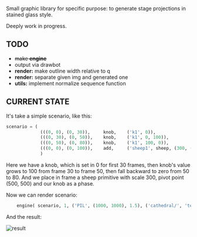 Small graphic library for specific purpose: to generate stage projections in stained glass style. 

Deeply work in progress.

## TODO

- ~~make **engine**~~
- output via drawbot
- **render:** make outline width relative to q
- **render:** separate given img and generated one
- **utils:** implement normalize sequence function


## CURRENT STATE

It's take a simple scenario, like this:
```python
scenario = (
             (((0, 0), (0, 30)),     knob,    ('k1', 0)),
             (((0, 30), (0, 50)),    knob,    ('k1', 0, 100)),
             (((0, 50), (0, 80)),    knob,    ('k1', 100, 0)),
             (((0, 0), (0, 100)),    add,     ('sheep1', sheep, (300, (500,500), 'k1'))),
             )
```
Here we have a knob, which is set in 0 for first 30 frames, then knob's value grows to 100 from frame 30 to frame 50, then fall backward to zero from 50 to 80. And we place in frame a sheep primitive with scale 300, pivot point (500, 500) and our knob as a phase.

Now we can render scenario:
```python
    engine( scenario, 1, ('PIL', (1000, 1000), 1.5), ('cathedral/', 'test.gif'))
```

And the result:

![result](test.gif)

